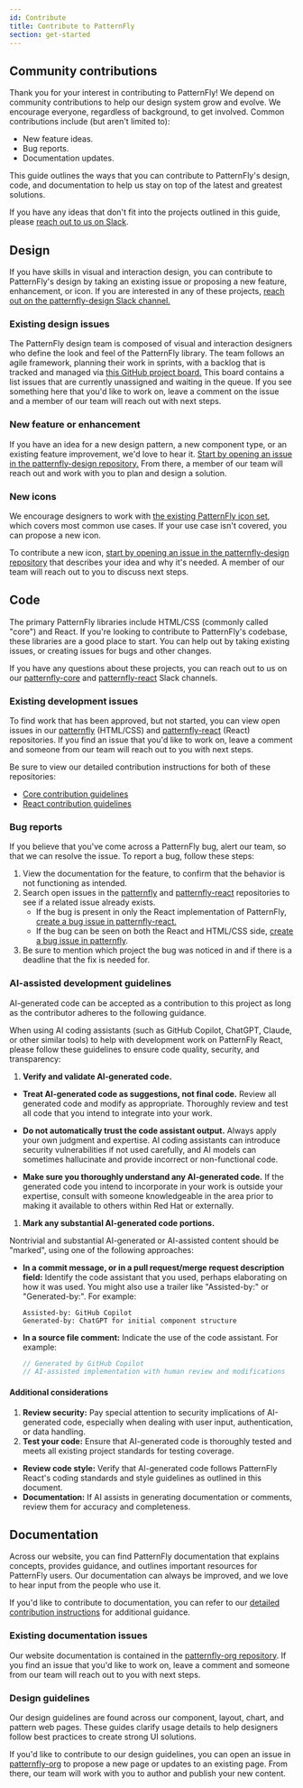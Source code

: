 ```yaml
---
id: Contribute
title: Contribute to PatternFly
section: get-started
---
```


## Community contributions 

Thank you for your interest in contributing to PatternFly! We depend on community contributions to help our design system grow and evolve. We encourage everyone, regardless of background, to get involved. Common contributions include (but aren't limited to): 
- New feature ideas. 
- Bug reports.
- Documentation updates.

This guide outlines the ways that you can contribute to PatternFly's design, code, and documentation to help us stay on top of the latest and greatest solutions.

If you have any ideas that don't fit into the projects outlined in this guide, please [reach out to us on Slack](https://patternfly.slack.com/archives/C293LQ36J).

## Design

If you have skills in visual and interaction design, you can contribute to PatternFly's design by taking an existing issue or proposing a new feature, enhancement, or icon. If you are interested in any of these projects, [reach out on the patternfly-design Slack channel.](http://join.slack.com/t/patternfly/shared_invite/zt-1npmqswgk-bF2R1E2rglV8jz5DNTezMQ)

### Existing design issues 

The PatternFly design team is composed of visual and interaction designers who define the look and feel of the PatternFly library. The team follows an agile framework, planning their work in sprints, with a backlog that is tracked and managed via [this GitHub project board.](https://github.com/orgs/patternfly/projects/7/views/30) This board contains a list issues that are currently unassigned and waiting in the queue. If you see something here that you'd like to work on, leave a comment on the issue and a member of our team will reach out with next steps.

### New feature or enhancement
If you have an idea for a new design pattern, a new component type, or an existing feature improvement, we'd love to hear it. [Start by opening an issue in the patternfly-design repository.](https://github.com/patternfly/patternfly-design/issues) From there, a member of our team will reach out and work with you to plan and design a solution.

### New icons
We encourage designers to work with [the existing PatternFly icon set](/design-foundations/icons), which covers most common use cases. If your use case isn't covered, you can propose a new icon.

To contribute a new icon, [start by opening an issue in the patternfly-design repository](https://github.com/patternfly/patternfly-design/issues) that describes your idea and why it's needed. A member of our team will reach out to you to discuss next steps.

## Code

The primary PatternFly libraries include HTML/CSS (commonly called "core") and React. If you're looking to contribute to PatternFly's codebase, these libraries are a good place to start. You can help out by taking existing issues, or creating issues for bugs and other changes. 

If you have any questions about these projects, you can reach out to us on our [patternfly-core](https://patternfly.slack.com/archives/C9Q224EFL) and [patternfly-react](https://patternfly.slack.com/archives/C4FM977N0) Slack channels.

### Existing development issues 

To find work that has been approved, but not started, you can view open issues in our [patternfly](https://github.com/patternfly/patternfly/issues) (HTML/CSS) and [patternfly-react](https://github.com/patternfly/patternfly-react/issues) (React) repositories. If you find an issue that you'd like to work on, leave a comment and someone from our team will reach out to you with next steps. 

Be sure to view our detailed contribution instructions for both of these repositories:
- [Core contribution guidelines](https://github.com/patternfly/patternfly#guidelines-for-css-development)
- [React contribution guidelines](https://github.com/patternfly/patternfly-react/blob/main/CONTRIBUTING.md#contribution-process)

### Bug reports

If you believe that you've come across a PatternFly bug, alert our team, so that we can resolve the issue. To report a bug, follow these steps:

1. View the documentation for the feature, to confirm that the behavior is not functioning as intended. 
1. Search open issues in the [patternfly](https://github.com/patternfly/patternfly/issues) and [patternfly-react](https://github.com/patternfly/patternfly-react/issues) repositories to see if a related issue already exists.
    - If the bug is present in only the React implementation of PatternFly, [create a bug issue in patternfly-react.](https://github.com/patternfly/patternfly-react/issues)
    - If the bug can be seen on both the React and HTML/CSS side, [create a bug issue in patternfly](https://github.com/patternfly/patternfly/issues).
1. Be sure to mention which project the bug was noticed in and if there is a deadline that the fix is needed for.

### AI-assisted development guidelines

AI-generated code can be accepted as a contribution to this project as long as the contributor adheres to the following guidance.

When using AI coding assistants (such as GitHub Copilot, ChatGPT, Claude, or other similar tools) to help with development work on PatternFly React, please follow these guidelines to ensure code quality, security, and transparency:

1. **Verify and validate AI-generated code.**

- **Treat AI-generated code as suggestions, not final code.** Review all generated code and modify as appropriate. Thoroughly review and test all code that you intend to integrate into your work.

- **Do not automatically trust the code assistant output.** Always apply your own judgment and expertise. AI coding assistants can introduce security vulnerabilities if not used carefully, and AI models can sometimes hallucinate and provide incorrect or non-functional code.

- **Make sure you thoroughly understand any AI-generated code.** If the generated code you intend to incorporate in your work is outside your expertise, consult with someone knowledgeable in the area prior to making it available to others within Red Hat or externally.

1. **Mark any substantial AI-generated code portions.**

Nontrivial and substantial AI-generated or AI-assisted content should be "marked", using one of the following approaches:

- **In a commit message, or in a pull request/merge request description field:** Identify the code assistant that you used, perhaps elaborating on how it was used. You might also use a trailer like "Assisted-by:" or "Generated-by:". For example:

  ```
  Assisted-by: GitHub Copilot
  Generated-by: ChatGPT for initial component structure
  ```

- **In a source file comment:** Indicate the use of the code assistant. For example:

  ```javascript
  // Generated by GitHub Copilot
  // AI-assisted implementation with human review and modifications
  ```

#### Additional considerations

1. **Review security:** Pay special attention to security implications of AI-generated code, especially when dealing with user input, authentication, or data handling.
1. **Test your code:** Ensure that AI-generated code is thoroughly tested and meets all existing project standards for testing coverage.
- **Review code style:** Verify that AI-generated code follows PatternFly React's coding standards and style guidelines as outlined in this document.
- **Documentation:** If AI assists in generating documentation or comments, review them for accuracy and completeness.

## Documentation 

Across our website, you can find PatternFly documentation that explains concepts, provides guidance, and outlines important resources for PatternFly users. Our documentation can always be improved, and we love to hear input from the people who use it.

If you'd like to contribute to documentation, you can refer to our [detailed contribution instructions](https://github.com/patternfly/patternfly-org/wiki/Contributing-to-patternfly-org-for-designers) for additional guidance.

### Existing documentation issues

Our website documentation is contained in the [patternfly-org repository](https://github.com/patternfly/patternfly-org). If you find an issue that you'd like to work on, leave a comment and someone from our team will reach out to you with next steps. 

### Design guidelines
Our design guidelines are found across our component, layout, chart, and pattern web pages. These guides clarify usage details to help designers follow best practices to create strong UI solutions.

If you'd like to contribute to our design guidelines, you can open an issue in [patternfly-org](https://github.com/patternfly/patternfly-org) to propose a new page or updates to an existing page. From there, our team will work with you to author and publish your new content. 